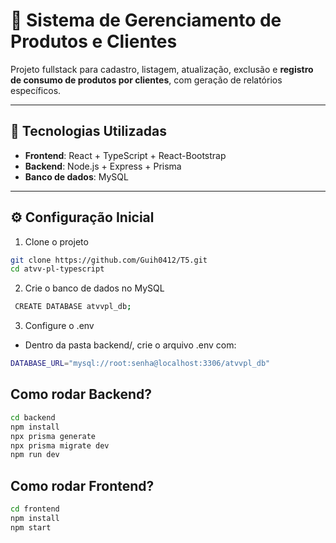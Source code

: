 # 🐾 Sistema de Gerenciamento de Produtos e Clientes

Projeto fullstack para cadastro, listagem, atualização, exclusão e **registro de consumo de produtos por clientes**, com geração de relatórios específicos.

---

## 🚀 Tecnologias Utilizadas

- **Frontend**: React + TypeScript + React-Bootstrap  
- **Backend**: Node.js + Express + Prisma  
- **Banco de dados**: MySQL  

---

## ⚙️ Configuração Inicial

1. Clone o projeto

```bash
git clone https://github.com/Guih0412/T5.git
cd atvv-pl-typescript
```

2. Crie o banco de dados no MySQL
```bash
 CREATE DATABASE atvvpl_db;
```

3. Configure o .env
- Dentro da pasta backend/, crie o arquivo .env com:
```bash
DATABASE_URL="mysql://root:senha@localhost:3306/atvvpl_db"
```



## Como rodar Backend?

```bash
cd backend
npm install
npx prisma generate
npx prisma migrate dev
npm run dev
```

## Como rodar Frontend?
```bash
cd frontend
npm install
npm start
```
